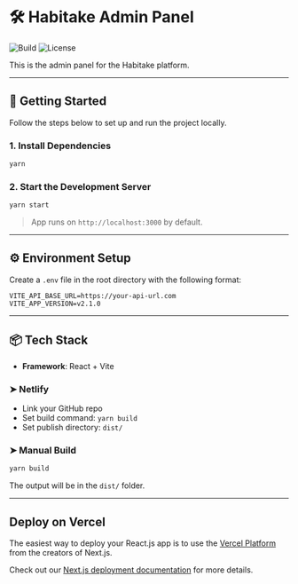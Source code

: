 # 🛠️ Habitake Admin Panel

![Build](https://img.shields.io/badge/build-passing-brightgreen)
![License](https://img.shields.io/badge/license-MIT-blue)

This is the admin panel for the Habitake platform.

---

## 🚀 Getting Started

Follow the steps below to set up and run the project locally.

### 1. Install Dependencies

```bash
yarn
```

### 2. Start the Development Server

```bash
yarn start
```

> App runs on `http://localhost:3000` by default.

---

## ⚙️ Environment Setup

Create a `.env` file in the root directory with the following format:

```env
VITE_API_BASE_URL=https://your-api-url.com
VITE_APP_VERSION=v2.1.0
```

---

## 📦 Tech Stack

- **Framework**: React + Vite

### ➤ Netlify

- Link your GitHub repo
- Set build command: `yarn build`
- Set publish directory: `dist/`

### ➤ Manual Build

```bash
yarn build
```

The output will be in the `dist/` folder.

---
## Deploy on Vercel

The easiest way to deploy your React.js app is to use the [Vercel Platform](https://vercel.com/new?utm_medium=default-template&filter=next.js&utm_source=create-next-app&utm_campaign=create-next-app-readme) from the creators of Next.js.

Check out our [Next.js deployment documentation](https://nextjs.org/docs/app/building-your-application/deploying) for more details.
